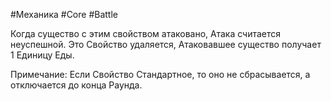 #Механика  #Core  #Battle 

Когда существо с этим свойством атаковано, Атака считается неуспешной. Это Свойство удаляется, Атаковавшее существо получает 1 Единицу Еды.

Примечание: Если Свойство Стандартное, то оно не сбрасывается, а отключается до конца Раунда.